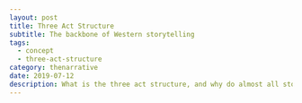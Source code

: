 ```yaml
---
layout: post
title: Three Act Structure
subtitle: The backbone of Western storytelling
tags:
  - concept
  - three-act-structure
category: thenarrative
date: 2019-07-12
description: What is the three act structure, and why do almost all stories employ it?
---
```

